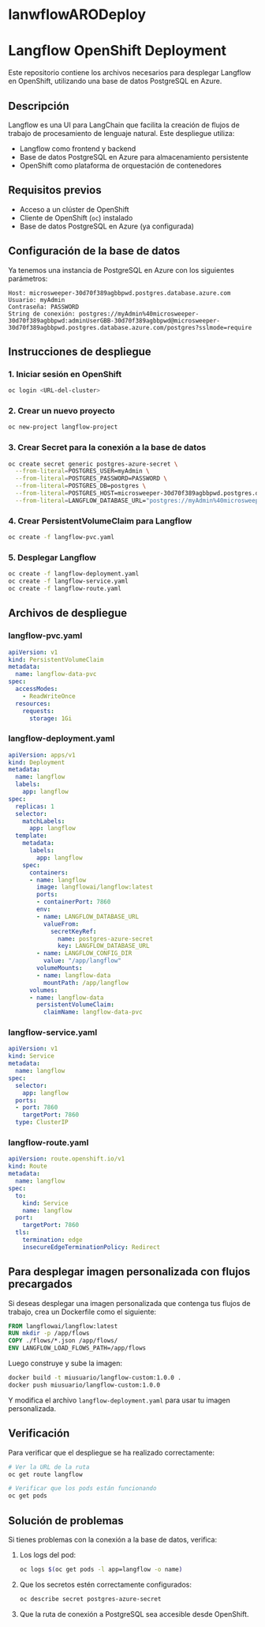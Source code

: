 # lanwflowARODeploy
# Langflow OpenShift Deployment

Este repositorio contiene los archivos necesarios para desplegar Langflow en OpenShift, utilizando una base de datos PostgreSQL en Azure.

## Descripción

Langflow es una UI para LangChain que facilita la creación de flujos de trabajo de procesamiento de lenguaje natural. Este despliegue utiliza:

- Langflow como frontend y backend
- Base de datos PostgreSQL en Azure para almacenamiento persistente
- OpenShift como plataforma de orquestación de contenedores

## Requisitos previos

- Acceso a un clúster de OpenShift
- Cliente de OpenShift (`oc`) instalado
- Base de datos PostgreSQL en Azure (ya configurada)

## Configuración de la base de datos

Ya tenemos una instancia de PostgreSQL en Azure con los siguientes parámetros:

```
Host: microsweeper-30d70f389agbbpwd.postgres.database.azure.com
Usuario: myAdmin
Contraseña: PASSWORD
String de conexión: postgres://myAdmin%40microsweeper-30d70f389agbbpwd:adminUserGBB-30d70f389agbbpwd@microsweeper-30d70f389agbbpwd.postgres.database.azure.com/postgres?sslmode=require
```

## Instrucciones de despliegue

### 1. Iniciar sesión en OpenShift

```bash
oc login <URL-del-cluster>
```

### 2. Crear un nuevo proyecto

```bash
oc new-project langflow-project
```

### 3. Crear Secret para la conexión a la base de datos

```bash
oc create secret generic postgres-azure-secret \
  --from-literal=POSTGRES_USER=myAdmin \
  --from-literal=POSTGRES_PASSWORD=PASSWORD \
  --from-literal=POSTGRES_DB=postgres \
  --from-literal=POSTGRES_HOST=microsweeper-30d70f389agbbpwd.postgres.database.azure.com \
  --from-literal=LANGFLOW_DATABASE_URL="postgres://myAdmin%40microsweeper-30d70f389agbbpwd:adminUserGBB-30d70f389agbbpwd@microsweeper-30d70f389agbbpwd.postgres.database.azure.com/postgres?sslmode=require"
```

### 4. Crear PersistentVolumeClaim para Langflow

```bash
oc create -f langflow-pvc.yaml
```

### 5. Desplegar Langflow

```bash
oc create -f langflow-deployment.yaml
oc create -f langflow-service.yaml
oc create -f langflow-route.yaml
```

## Archivos de despliegue

### langflow-pvc.yaml

```yaml
apiVersion: v1
kind: PersistentVolumeClaim
metadata:
  name: langflow-data-pvc
spec:
  accessModes:
    - ReadWriteOnce
  resources:
    requests:
      storage: 1Gi
```

### langflow-deployment.yaml

```yaml
apiVersion: apps/v1
kind: Deployment
metadata:
  name: langflow
  labels:
    app: langflow
spec:
  replicas: 1
  selector:
    matchLabels:
      app: langflow
  template:
    metadata:
      labels:
        app: langflow
    spec:
      containers:
      - name: langflow
        image: langflowai/langflow:latest
        ports:
        - containerPort: 7860
        env:
        - name: LANGFLOW_DATABASE_URL
          valueFrom:
            secretKeyRef:
              name: postgres-azure-secret
              key: LANGFLOW_DATABASE_URL
        - name: LANGFLOW_CONFIG_DIR
          value: "/app/langflow"
        volumeMounts:
        - name: langflow-data
          mountPath: /app/langflow
      volumes:
      - name: langflow-data
        persistentVolumeClaim:
          claimName: langflow-data-pvc
```

### langflow-service.yaml

```yaml
apiVersion: v1
kind: Service
metadata:
  name: langflow
spec:
  selector:
    app: langflow
  ports:
  - port: 7860
    targetPort: 7860
  type: ClusterIP
```

### langflow-route.yaml

```yaml
apiVersion: route.openshift.io/v1
kind: Route
metadata:
  name: langflow
spec:
  to:
    kind: Service
    name: langflow
  port:
    targetPort: 7860
  tls:
    termination: edge
    insecureEdgeTerminationPolicy: Redirect
```

## Para desplegar imagen personalizada con flujos precargados

Si deseas desplegar una imagen personalizada que contenga tus flujos de trabajo, crea un Dockerfile como el siguiente:

```Dockerfile
FROM langflowai/langflow:latest
RUN mkdir -p /app/flows
COPY ./flows/*.json /app/flows/
ENV LANGFLOW_LOAD_FLOWS_PATH=/app/flows
```

Luego construye y sube la imagen:

```bash
docker build -t miusuario/langflow-custom:1.0.0 .
docker push miusuario/langflow-custom:1.0.0
```

Y modifica el archivo `langflow-deployment.yaml` para usar tu imagen personalizada.

## Verificación

Para verificar que el despliegue se ha realizado correctamente:

```bash
# Ver la URL de la ruta
oc get route langflow

# Verificar que los pods están funcionando
oc get pods
```

## Solución de problemas

Si tienes problemas con la conexión a la base de datos, verifica:

1. Los logs del pod:
   ```bash
   oc logs $(oc get pods -l app=langflow -o name)
   ```

2. Que los secretos estén correctamente configurados:
   ```bash
   oc describe secret postgres-azure-secret
   ```

3. Que la ruta de conexión a PostgreSQL sea accesible desde OpenShift.
